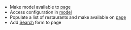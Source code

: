 * Make model available to [page](https://github.com/idaho-guy/OdeToFood/commit/9076c7ab30b873f6a5c2f3beebafceaad9a05d67)
* Access configuration in [model](https://github.com/idaho-guy/OdeToFood/commit/2086170a5d38472f74941ac9f06b43b2892b1bc2)
* Populate a list of restaurants and make available on [page](https://github.com/idaho-guy/OdeToFood/commit/e8e4992ad9173d025f96274302b525fba5dcb931)
* Add [Search](https://github.com/idaho-guy/OdeToFood/commit/a1472844ba78825e6a9d9b511ba8bdaa6c327f93) form to page
